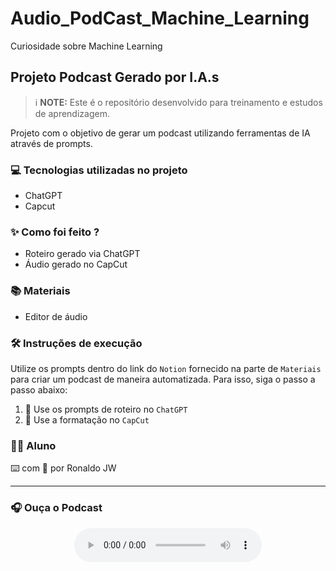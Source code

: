 # Audio_PodCast_Machine_Learning
Curiosidade sobre Machine Learning

## Projeto Podcast Gerado por I.A.s

> ℹ️ **NOTE:** Este é o repositório desenvolvido para treinamento e estudos de aprendizagem.

Projeto com o objetivo de gerar um podcast utilizando ferramentas de IA através de prompts.

### 💻 Tecnologias utilizadas no projeto

- ChatGPT
- Capcut

### ✨ Como foi feito ?

- Roteiro gerado via ChatGPT
- Áudio gerado no CapCut

### 📚 Materiais

- Editor de áudio

### 🛠️ Instruções de execução

Utilize os prompts dentro do link do `Notion` fornecido na parte de `Materiais` para criar um podcast de maneira automatizada. Para isso, siga o passo a passo abaixo:

1. 🤖 Use os prompts de roteiro no `ChatGPT`
2. 🤖 Use a formatação no `CapCut`

### 👨‍💻 Aluno

⌨️ com 💜 por Ronaldo JW

---

### 🎧 Ouça o Podcast

<div align="center">
    <audio controls>
        <source src="Curiosidade machine learning.mp3" type="audio/mpeg">
        Seu navegador não suporta o elemento de áudio.
    </audio>
</div>

